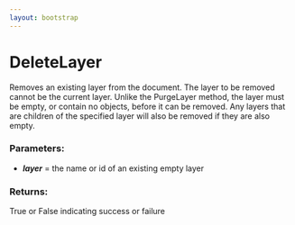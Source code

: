 ```yaml
---
layout: bootstrap
---
```


# DeleteLayer

Removes an existing layer from the document. The layer to be removed
        cannot be the current layer. Unlike the PurgeLayer method, the layer must
        be empty, or contain no objects, before it can be removed. Any layers that
        are children of the specified layer will also be removed if they are also
        empty.
        

### Parameters:

- ***layer*** = the name or id of an existing empty layer
        

### Returns:


True or False indicating success or failure
        
